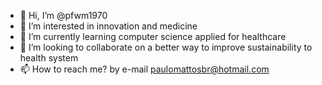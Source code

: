 - 👋 Hi, I’m @pfwm1970
- 👀 I’m interested in innovation and medicine
- 🌱 I’m currently learning computer science applied for healthcare
- 💞️ I’m looking to collaborate on a better way to improve sustainability to health system
- 📫 How to reach me? by e-mail paulomattosbr@hotmail.com

<!---
pfwm1970/pfwm1970 is a ✨ special ✨ repository because its `README.md` (this file) appears on your GitHub profile.
You can click the Preview link to take a look at your changes.
--->
